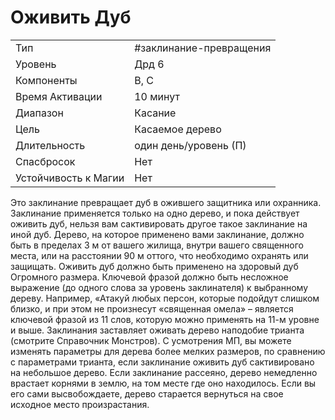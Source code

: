 # Оживить Дуб

|                      |                         |
| -------------------- | ----------------------- |
| Тип                  | #заклинание-превращения | 
| Уровень              | Дрд 6                   |
| Компоненты           | В, С                    |
| Время Активации      | 10 минут                |
| Диапазон             | Касание                 |
| Цель                 | Касаемое дерево         |
| Длительность         | один день/уровень (П)   |
| Спасбросок           | Нет                     |
| Устойчивость к Магии | Нет                     |

Это заклинание превращает дуб в ожившего защитника или охранника. Заклинание применяется только на одно дерево, и пока действует оживить дуб, нельзя вам сактивировать другое такое заклинание на иной дуб. Дерево, на которое применено вами заклинание, должно быть в пределах 3 м от вашего жилища, внутри вашего священного места, или на расстоянии 90 м оттого, что необходимо охранять или защищать. Оживить дуб должно быть применено на здоровый дуб Огромного размера. Ключевой фразой должно быть несложное выражение (до одного слова за уровень заклинателя) к выбранному дереву. Например, «Атакуй любых персон, которые подойдут слишком близко, и при этом не произнесут «священная омела» – является ключевой фразой из 11 слов, которую можно применять на 11-м уровне и выше. Заклинания заставляет оживать дерево наподобие трианта (смотрите Справочник Монстров). С усмотрения МП, вы можете изменять параметры для дерева более мелких размеров, по сравнению с параметрами трианта, если заклинание оживить дуб сактивировано на небольшое дерево. Если заклинание рассеяно, дерево немедленно врастает корнями в землю, на том месте где оно находилось. Если вы его сами высвобождаете, дерево старается вернуться на свое исходное место произрастания.